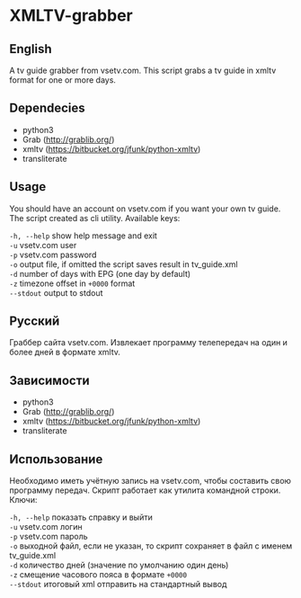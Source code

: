 XMLTV-grabber
=================

## English
A tv guide grabber from vsetv.com. This script grabs a tv guide in xmltv format for one or more days.

## Dependecies
* python3
* Grab (http://grablib.org/)
* xmltv (https://bitbucket.org/jfunk/python-xmltv)
* transliterate

## Usage
You should have an account on vsetv.com if you want your own tv guide.
The script created as cli utility. Available keys:

`-h, --help` show help message and exit  
`-u`          vsetv.com user  
`-p`          vsetv.com password  
`-o`          output file, if omitted the script saves result in tv_guide.xml  
`-d`          number of days with EPG (one day by default)  
`-z`          timezone offset in `+0000` format  
`--stdout`	  output to stdout


## Русский
Граббер сайта vsetv.com. Извлекает программу телепередач на один и более дней в формате xmltv.

## Зависимости
* python3
* Grab (http://grablib.org/)
* xmltv (https://bitbucket.org/jfunk/python-xmltv)
* transliterate

## Использование
Необходимо иметь учётную запись на vsetv.com, чтобы составить свою программу передач.
Скрипт работает как утилита командной строки. Ключи:

`-h, --help`  показать справку и выйти  
`-u`          vsetv.com логин  
`-p`          vsetv.com пароль  
`-o`          выходной файл, если не указан, то скрипт сохраняет в файл с именем tv_guide.xml  
`-d`          количество дней (значение по умолчанию один день)  
`-z`          смещение часового пояса в формате `+0000`  
`--stdout`	  итоговый xml отправить на стандартный вывод
